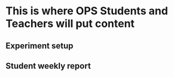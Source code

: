 # This is where OPS Students and Teachers will put content

## Experiment setup

## Student weekly report

